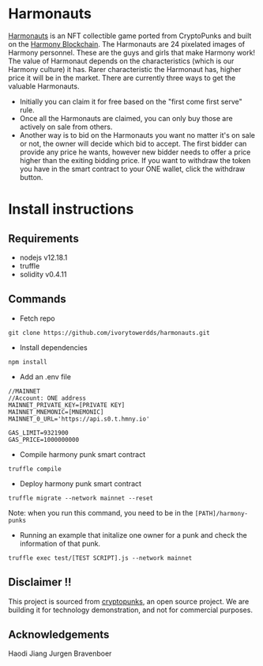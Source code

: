 # Harmonauts
[Harmonauts](https://punks.hmy.cc.ink/#/home) is an NFT collectible game ported from CryptoPunks and built on the [Harmony Blockchain](https://www.harmony.one/). The Harmonauts are 24 pixelated images of Harmony personnel. These are the guys and girls that make Harmony work! The value of Harmonaut depends on the characteristics (which is our Harmony culture) it has. Rarer characteristic the Harmonaut has, higher price it will be in the market.
There are currently three ways to get the valuable Harmonauts. 
- Initially you can claim it for free based on the "first come first serve" rule.
- Once all the Harmonauts are claimed, you can only buy those are actively on sale from others.
- Another way is to bid on the Harmonauts you want no matter it's on sale or not, the owner will decide which bid to accept. The first bidder can provide any price he wants, however new bidder needs to offer a price higher than the exiting bidding price.
If you want to withdraw the token you have in the smart contract to your ONE wallet, click the withdraw button.

# Install instructions

## Requirements

* nodejs v12.18.1
* truffle
* solidity v0.4.11

## Commands

* Fetch repo
```
git clone https://github.com/ivorytowerdds/harmonauts.git
```

* Install dependencies
```
npm install
```
* Add an .env file
```
//MAINNET
//Account: ONE address
MAINNET_PRIVATE_KEY=[PRIVATE KEY]
MAINNET_MNEMONIC=[MNEMONIC]
MAINNET_0_URL='https://api.s0.t.hmny.io'

GAS_LIMIT=9321900
GAS_PRICE=1000000000
```

* Compile harmony punk smart contract
```
truffle compile
```

* Deploy harmony punk smart contract
```
truffle migrate --network mainnet --reset
```
Note: when you run this command, you need to be in the `[PATH]/harmony-punks`

* Running an example that initalize one owner for a punk and check the information of that punk.
```
truffle exec test/[TEST SCRIPT].js --network mainnet
```

## Disclaimer !!
This project is sourced from [cryptopunks](https://github.com/larvalabs/cryptopunks), an open source project. We are building it for technology demonstration, and not for commercial purposes.

## Acknowledgements
Haodi Jiang
Jurgen Bravenboer
